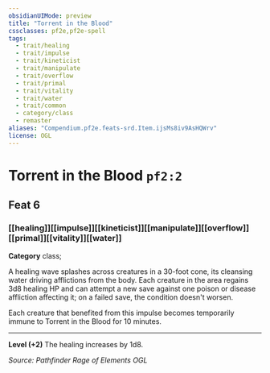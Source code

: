 ```yaml
---
obsidianUIMode: preview
title: "Torrent in the Blood"
cssclasses: pf2e,pf2e-spell
tags:
  - trait/healing
  - trait/impulse
  - trait/kineticist
  - trait/manipulate
  - trait/overflow
  - trait/primal
  - trait/vitality
  - trait/water
  - trait/common
  - category/class
  - remaster
aliases: "Compendium.pf2e.feats-srd.Item.ijsMs8iv9AsHQWrv"
license: OGL
---
```

# Torrent in the Blood `pf2:2`
## Feat 6
### [[healing]][[impulse]][[kineticist]][[manipulate]][[overflow]][[primal]][[vitality]][[water]]

**Category** class; 




A healing wave splashes across creatures in a 30-foot cone, its cleansing water driving afflictions from the body. Each creature in the area regains 3d8 healing HP and can attempt a new save against one poison or disease affliction affecting it; on a failed save, the condition doesn't worsen.

Each creature that benefited from this impulse becomes temporarily immune to Torrent in the Blood for 10 minutes.

* * *

**Level (+2)** The healing increases by 1d8.

*Source: Pathfinder Rage of Elements*
*OGL*